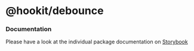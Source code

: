 # @hookit/debounce

### Documentation

Please have a look at the individual package documentation on [Storybook](https://hookit-storybook.vercel.app/)
